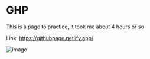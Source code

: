 # GHP

This is a page to practice, it took me about 4 hours or so

Link: https://githubpage.netlify.app/

![image](https://github.com/Sam3810/GitHub-Page/assets/118696492/56a1c107-f940-4226-a044-5906be6410bc)
